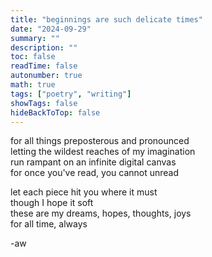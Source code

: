 ```yaml
---
title: "beginnings are such delicate times"
date: "2024-09-29"
summary: ""
description: ""
toc: false
readTime: false
autonumber: true
math: true
tags: ["poetry", "writing"]
showTags: false
hideBackToTop: false
---
```


for all things preposterous and pronounced  
letting the wildest reaches of my imagination  
run rampant on an infinite digital canvas  
for once you've read, you cannot unread  

let each piece hit you where it must  
though I hope it soft  
these are my dreams, hopes, thoughts, joys  
for all time, always  
  
-aw


